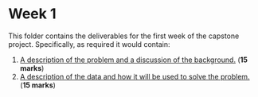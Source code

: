 # Week 1

This folder contains the deliverables for the first week of the capstone project. Specifically, as required it would contain:

1. [A description of the problem and a discussion of the background.](https://github.com/kaykal/Coursera_Capstone/blob/main/final_capstone/week_1/Problem_Description.md) (**15 marks**)
2. [A description of the data and how it will be used to solve the problem.](https://github.com/kaykal/Coursera_Capstone/blob/main/final_capstone/week_1/Data_Description_and_Data_Sources.md) (**15 marks**)
